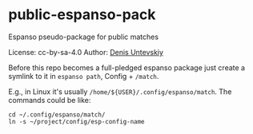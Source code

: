 # public-espanso-pack
Espanso pseudo-package for public matches

License: cc-by-sa-4.0
Author: [Denis Untevskiy](https://deni.su/care/)

Before this repo becomes a full-pledged espanso package
just create a symlink to it in `espanso path`, Config + `/match`.

E.g., in Linux it's usually `/home/${USER}/.config/espanso/match`.
The commands could be like:
```shell
cd ~/.config/espanso/match/
ln -s ~/project/config/esp-config-name
```
